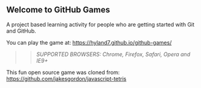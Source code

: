 ## Welcome to GitHub Games

A project based learning activity for people who are getting started with Git and GitHub.

You can play the game at: 
https://hyland7.github.io/github-games/

>> _*SUPPORTED BROWSERS*: Chrome, Firefox, Safari, Opera and IE9+_

This fun open source game was cloned from: https://github.com/jakesgordon/javascript-tetris
